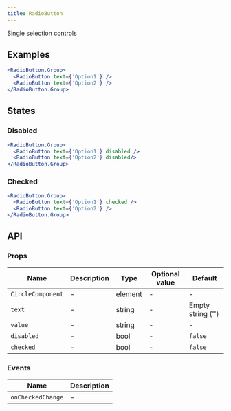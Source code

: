 ```yaml
---
title: RadioButton
---
```

Single selection controls

## Examples

```jsx
<RadioButton.Group>
  <RadioButton text={'Option1'} />
  <RadioButton text={'Option2'} />
</RadioButton.Group>
```

## States

### Disabled

```jsx
<RadioButton.Group>
  <RadioButton text={'Option1'} disabled />
  <RadioButton text={'Option2'} disabled/>
</RadioButton.Group>
```

### Checked

```jsx
<RadioButton.Group>
  <RadioButton text={'Option1'} checked />
  <RadioButton text={'Option2'} />
</RadioButton.Group>
```

## API

### Props

Name | Description | Type | Optional value | Default
--- | --- | --- | --- | ---
`CircleComponent` | - | element | - | -
`text` | - | string | - | Empty string ('')
`value` | - | string | - | -
`disabled` | - | bool | - | `false`
`checked` | - | bool | - | `false`

### Events

Name | Description
--- | ---
`onCheckedChange` | -
